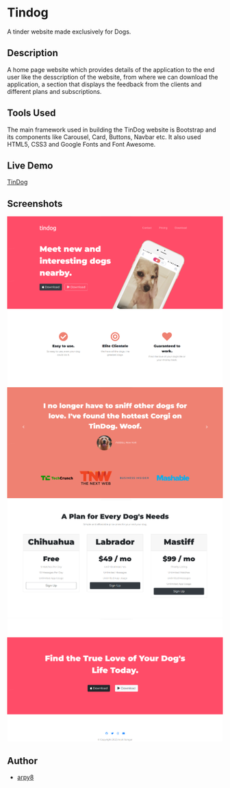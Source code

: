 
# Tindog
A tinder website made exclusively for Dogs.

## Description
A home page website which provides details of the application to the end user like the desscription of the website, from where we can download the application, a section that displays the feedback from the clients and different plans and subscriptions.

## Tools Used
The main framework used in building the TinDog website is Bootstrap and its components like Carousel, Card, Buttons, Navbar etc. It also used HTML5, CSS3 and Google Fonts and Font Awesome.

## Live Demo
[TinDog](https://arpy8.github.io/TinDog/)

## Screenshots
![Home page](images/screenshots/ss_1.png)
![Our Goals](images/screenshots/ss_2.png)
![Testimonials](images/screenshots/ss_3.png)
![Pricing](images/screenshots/ss_4.png)
![Contact](images/screenshots/ss_5.png)

## Author 
* [arpy8](https://github.com/arpy8)
